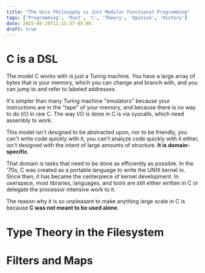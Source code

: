 ```yaml
---
title: "The Unix Philosophy is Just Modular Functional Programming"
tags: ['Programming', 'Rust', 'C', 'Theory', 'Opinion', 'History']
date: 2025-06-20T11:15:57-05:00
draft: true
---
```


# C is a DSL

The model C works with is just a Turing machine. You have a large array
of bytes that is your memory, which you can change and branch with, and
you can jump to and refer to labeled addresses.

It's simpler than many Turing machine "emulators" because your instructions
are in the "tape" of your memory, and because there is no way to do I/O in
raw C. The way I/O is done in C is via syscalls, which need assembly to work.

This model isn't designed to be abstracted upon, nor to be friendly, you
can't write code quickly with it, you can't analyze code quickly with it
either, isn't designed with the intent of large amounts of structure. **It
is domain-specific**.

That domain is tasks that need to be done as efficiently as possible.
In the '70s, C was created as a portable language to write the UNIX kernel
in. Since then, it has became the centerpiece of kernel development. In
userspace, most libraries, languages, and tools are still either written in
C or delegate the processor intensive work to it.



The reason why it is so unpleasant to make anything large scale in
C is because **C was not meant to be used alone**.

# Type Theory in the Filesystem

# Filters and Maps

